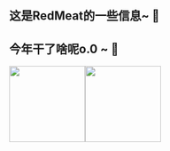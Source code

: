  ## 这是RedMeat的一些信息~ 👋
 ## 今年干了啥呢o.0 ~ 🌱
<img  height="137px" src="https://github-readme-stats.vercel.app/api?username=BlueJokerVI&hide_title=true&hide_border=true&show_icons=true&include_all_commits=true&line_height=21&bg_color=0,ee3f4d,FFD479,FFFC79,73FA79&theme=black&locale=cn" /><img  height="137px" src="https://github-readme-stats.vercel.app/api/top-langs/?username=BlueJokerVI&hide_title=true&hide_border=true&layout=compact&bg_color=0,73FA79,73FDFF,D783FF&theme=graywhite&locale=cn" />


<!--
**BlueJokerVI/BlueJokerVI** is a ✨ _special_ ✨ repository because its `README.md` (this file) appears on your GitHub profile.

Here are some ideas to get you started:

- 🔭 I’m currently working on ...
- 🌱 I’m currently learning ...
- 👯 I’m looking to collaborate on ...
- 🤔 I’m looking for help with ...
- 💬 Ask me about ...
- 📫 How to reach me: ...
- 😄 Pronouns: ...
- ⚡ Fun fact: ...
-->
